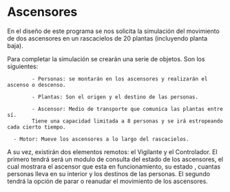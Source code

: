 # Ascensores

En el diseño de este programa se nos solicita la simulación del movimiento de dos ascensores en un rascacielos de 20 plantas (incluyendo planta baja).

Para completar la simulación se crearán una serie de objetos. Son los siguientes:

			- Personas: se montarán en los ascensores y realizarán el ascenso o descenso.
      
			- Plantas: Son el origen y el destino de las personas. 
      
			- Ascensor: Medio de transporte que comunica las plantas entre sí. 
            Tiene una capacidad limitada a 8 personas y se irá estropeando cada cierto tiempo.
			
      - Motor: Mueve los ascensores a lo largo del rascacielos.
      
A su vez, existirán dos elementos remotos: el Vigilante y el Controlador. El primero tendrá será un modulo de consulta del estado de los ascensores, el cual mostrara el ascensor que esta en funcionamiento, su estado , cuantas personas lleva en su interior y los destinos de las personas. El segundo tendrá la opción de parar o reanudar el movimiento de los ascensores. 
